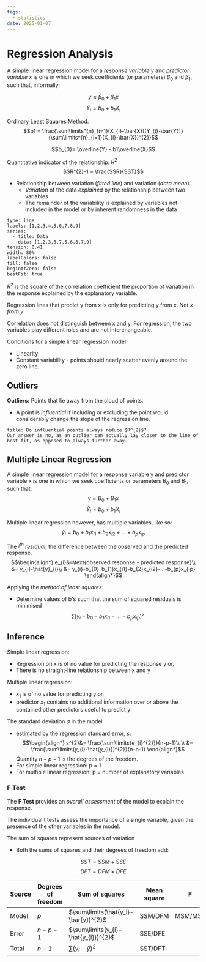 ```yaml
---
tags:
  - statistics
date: 2025-01-07
---
```


# Regression Analysis

A simple linear regression model for a *response variable y* and *predictor variable x* is one in which we seek coefficients (or parameters) $\beta_{0}$ and $\beta_{1}$, such that, informally:

$$y \approx \beta_{0}+\beta_{1}x$$
$$\hat{Y}_{i}=b_{0}+b_{1}X_{i}$$

Ordinary Least Squares Method:
$$b1 = \frac{\sum\limits^{n}_{i=1}(X_{i}-\bar{X})(Y_{i}-\bar{Y})}{\sum\limits^{n}_{i=1}(X_{i}-\bar{X})^{2}}$$

$$b_{0}= \overline{Y} - b1\overline{X}$$

Quantitative indicator of the relationship: $R^{2}$
$$R^{2}-1 = \frac{SSR}{SST}$$
- Relationship between variation (*fitted line*) and variation (*data mean*). 
	- *Variation* of the data *explained* by the relationship between two variables
	- The remainder of the variability is explained by variables not included in the model or by inherent randomness in the data

```chart
type: line
labels: [1,2,3,4,5,6,7,8,9]
series:
  - title: Data
    data: [1,2,3,5,7,5,6,8,7,9]
tension: 0.41
width: 80%
labelColors: false
fill: false
beginAtZero: false
bestFit: true
```

$R^{2}$ is the square of the correlation coefficient the proportion of variation in the response explained by the explanatory variable. 

Regression lines that predict y from x is only for predicting y from x. Not *x from y*. 

Correlation does not distinguish between x and y. For regression, the two variables play different roles and are not interchangeable.

Conditions for a simple linear regression model
- Linearity
- Constant variability - points should nearly scatter evenly around the zero line.

## Outliers

**Outliers:** Points that lie away from the cloud of points. 
- A point is *influential* if including or excluding the point would considerably change the slope of the regression line. 

```ad-question
title: Do influential points always reduce $R^{2}$?
Our answer is no, as an outlier can actually lay closer to the line of best fit, as opposed to always further away.
```

## Multiple Linear Regression

A simple linear regression model for a response variable y and predictor variable x is one in which we seek coefficients or parameters $B_{0}$ and $B_{1}$, such that:
$$y \approx B_{0}+B_{1}x$$
$$\hat{Y}_{i}=b_{0}+b_{1}X_{i}$$

Multiple linear regression however, has multiple variables, like so: 
$$\hat{y}_{i}=b_{0}+b_{1}x_{i1}+b_{2}x_{i2}+...+b_{p}x_{ip}$$

The *$i^{th}$ residual*, the difference between the observed and the predicted response.
$$\begin{align*}
e_{i}&=\text{observed response - predicted response}\\
&= y_{i}-\hat{y}_{i}\\
&= y_{i}-b_{0}-b_{1}x_{i1}-b_{2}x_{i2}-...-b_{p}x_{ip}
\end{align*}$$

Applying the *method of least squares:*
- Determine values of b's such that the sum of squared residuals is minimised
$$\sum\limits(y_{i}-b_{0}-b_{1}x_{i1}-...-b_{p}x_{ip})^{2}$$

## Inference

Simple linear regression:
- Regression on x is of no value for predicting the response y or,
- There is no straight-line relationship between x and y

Multiple linear regression:
- $x_{1}$ is of no value for predicting y or,
- predictor $x_{1}$ contains no additional information over or above the contained other predictors useful to predict y

The standard deviation $\sigma$ in the model 
- estimated by the regression standard error, *s*. 
$$\begin{align*}
s^{2}&= \frac{\sum\limits{e_{i}^{2}}}{n-p-1}\\ \\
&= \frac{\sum\limits(y_{i}-\hat{y_{i}})^{2}}{n-p-1}
\end{align*}$$
$$$$
Quantity $n - p - 1$ is the degrees of the freedom. 
- For simple linear regression: p = 1
- For multiple linear regression: p = number of explanatory variables

### F Test

The **F Test** provides an *overall assessment* of the model to explain the response. 

The individual t tests assess the importance of a single variable, given the presence of the other variables in the model.

The sum of squares represent sources of variation
- Both the sums of squares and their degrees of freedom add:

$$SST = SSM + SSE$$
$$DFT = DFM + DFE$$


| Source | Degrees of freedom | Sum of squares                       | Mean square | F       |
| ------ | ------------------ | ------------------------------------ | ----------- | ------- |
| Model  | $p$                | $\sum\limits(\hat{y_i}-\bar{y})^{2}$ | SSM/DFM     | MSM/MSE |
| Error  | $n-p-1$            | $\sum\limits(y_{i}-\hat{y_{i}})^{2}$ | SSE/DFE     |         |
| Total  | $n-1$              | $\sum\limits(y_{i}-\bar{y})^{2}$     | SST/DFT     |         |

